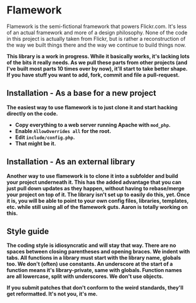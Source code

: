 Flamework
=========

Flamework is the semi-fictional framework that powers Flickr.com.
It's less of an actual framework and more of a design philosophy.
None of the code in this project is actually taken from Flickr,
but is rather a reconstruction of the way we built things there and
the way we continue to build things now.

<b>This library is a work in progress</a>. While it basically works,
it's lacking lots of the bits it really needs. As we pull these parts
from other projects (and I've built most parts 10 times over by now),
it'll start to take better shape. If you have stuff you want to add,
fork, commit and file a pull-request.


Installation - As a base for a new project
------------------------------------------

The easiest way to use flamework is to just clone it and start hacking directly on the code.

* Copy everything to a web server running Apache with <code>mod_php</code>.
* Enable <code>AllowOverrides all</code> for the root.
* Edit <code>include/config.php</code>.
* That might be it.


Installation - As an external library
-------------------------------------

Another way to use flamework is to clone it into a subfolder and build your project
underneath it. This has the added advantage that you can just pull down updates as
they happen, without having to rebase/merge your project on top of it. The library
isn't set up to easily do this, <b>yet</b>. Once it is, you will be able to point 
to your own config files, libraries, templates, etc. while still using all of the
flamework guts. Aaron is totally working on this.


Style guide
-----------

The coding style is idiosyncratic and will stay that way. There are no spaces between
closing parentheses and opening braces. We indent with tabs. All functions in a library 
must start with the library name, globals too. We don't (often) use constants. An 
underscore at the start of a function means it's library-private, same with globals.
Function names are all lowercase, split with underscores. We don't use objects.

If you submit patches that don't conform to the weird standards, they'll get reformatted.
It's not you, it's me.